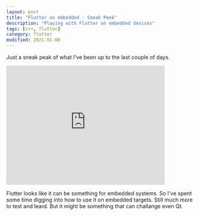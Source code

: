 ```yaml
---
layout: post
title: "Flutter on embedded - Sneak Peek"
description: "Playing with Flutter on embedded devices"
tags: [c++, flutter]
category: flutter
modified: 2021-01-08
---
```


Just a sneak peak of what I've been up to the last couple of days.

<iframe width="420" height="315" src="https://www.youtube.com/embed/jxaTWvTMopM" frameborder="0" allowfullscreen></iframe>

Flutter looks like it can be something for embedded systems. So I've spent some time digging into how to use it on embedded targets.
Still much more to test and leard. But it might be something that can challange even Qt.
